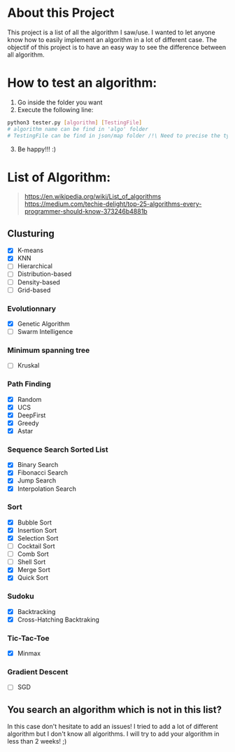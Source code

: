 # About this Project
This project is a list of all the algorithm I saw/use. I wanted to let anyone know how to easily implement an algorithm in a lot of different case. The objectif of this project is to have an easy way to see the difference between all algorithm.

# How to test an algorithm:

1. Go inside the folder you want
2. Execute the following line:
```sh
python3 tester.py [algorithm] [TestingFile]
# algorithm name can be find in 'algo' folder
# TestingFile can be find in json/map folder /!\ Need to precise the type: test.json / test.txt
```
3. Be happy!!! :)

# List of Algorithm:
> https://en.wikipedia.org/wiki/List_of_algorithms
> https://medium.com/techie-delight/top-25-algorithms-every-programmer-should-know-373246b4881b

## Clusturing
- [x] K-means
- [x] KNN 
- [ ] Hierarchical
- [ ] Distribution-based
- [ ] Density-based
- [ ] Grid-based

### Evolutionnary
- [x] Genetic Algorithm
- [ ] Swarm Intelligence

### Minimum spanning tree
- [ ] Kruskal

### Path Finding
- [x] Random
- [x] UCS
- [x] DeepFirst
- [x] Greedy
- [x] Astar

### Sequence Search Sorted List
- [x] Binary Search
- [x] Fibonacci Search
- [x] Jump Search
- [x] Interpolation Search

### Sort
- [x] Bubble Sort
- [x] Insertion Sort
- [x] Selection Sort
- [ ] Cocktail Sort
- [ ] Comb Sort
- [ ] Shell Sort
- [x] Merge Sort
- [x] Quick Sort

### Sudoku
- [x] Backtracking
- [x] Cross-Hatching Backtraking

### Tic-Tac-Toe
- [x] Minmax

### Gradient Descent
- [ ] SGD


## You search an algorithm which is not in this list?
In this case don't hesitate to add an issues! I tried to add a lot of different algorithm but I don't know all algorithms. I will try to add your algorithm in less than 2 weeks! ;)